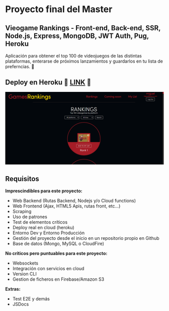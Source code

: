# Proyecto final del Master

## Vieogame Rankings - Front-end, Back-end, SSR, Node.js, Express, MongoDB, JWT Auth, Pug, Heroku

Aplicación para obtener el top 100 de videojuegos de las distintas plataformas, enterarse de próximos lanzamientos y guardarlos en tu lista de preferncias. 🙂

## Deploy en Heroku 🚀 [LINK](https://morning-bastion-27317.herokuapp.com/) 🚀

![web snapshoot](./assets/videogameRankings.png)

## Requisitos

**Imprescindibles para este proyecto:**
- Web Backend (Rutas Backend, Nodejs y/o Cloud functions)
- Web Frontend (Ajax, HTML5 Apis, rutas front, etc...)
- Scraping
- Uso de patrones
- Test de elementos críticos
- Deploy real en cloud (heroku)
- Entorno Dev y Entorno Producción
- Gestión del proyecto desde el inicio en un repositorio propio en Github
- Base de datos (Mongo, MySQL o CloudFire)

**No críticos pero puntuables para este proyecto:**
- Websockets
- Integración con servicios en cloud
- Version CLI
- Gestion de ficheros en Firebase/Amazon S3

**Extras:**
- Test E2E y demás
- JSDocs
